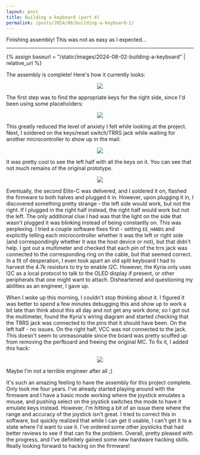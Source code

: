 ```yaml
---
layout: post
title: Building a keyboard (part 4)
permalink: /posts/2024/08/building-a-keyboard-2/
---
```


Finishing assembly! This was not as easy as I expected...

---

{% assign baseurl = "/static/images/2024-08-02-building-a-keyboard" | relative_url %}

<style>
.myimg { max-width: 50%; }
@media (orientation: portrait) {
  .myimg {
    max-width: 85%;
  }
}
.myimgctr { text-align: center; }
</style>

The assembly is complete! Here's how it currently looks:

<div class=myimgctr>
    <img class=myimg src="{{ '/finished.jpg' | prepend: baseurl }}"/>
</div>

The first step was to find the appropriate keys for the right side, since I'd
been using some placeholders:

<div class=myimgctr>
    <img class=myimg src="{{ '/fix_keys_right.jpg' | prepend: baseurl }}"/>
</div>

This greatly reduced the level of anxiety I felt while looking at the project.
Next, I soldered on the keys/reset switch/TRRS jack while waiting for another
microcontroller to show up in the mail:

<div class=myimgctr>
    <img class=myimg src="{{ '/assemble_left.jpg' | prepend: baseurl }}"/>
</div>

It was pretty cool to see the left half with all the keys on it. You can see
that not much remains of the original prototype. 

<div class=myimgctr>
    <img class=myimg src="{{ '/halves_without_mc.jpg' | prepend: baseurl }}"/>
</div>

Eventually, the second Elite-C was delivered, and I soldered it on, flashed the
firmware to both halves and plugged it in. However, upon plugging it in, I
discovered something pretty strange - the left side would work, but not the
right. If I plugged in the right half instead, the right half would work but not
the left. The only additional clue I had was that the light on the side that
wasn't plugged it was blinking instead of being constantly on. This was
perplexing. I tried a couple software fixes first - setting `EE_HANDS` and
explicitly telling each microcontroller whether it was the left or right side
(and correspondingly whether it was the host device or not), but that didn't
help. I got out a multimeter and checked that each pin of the trrs jack was
connected to the corresponding ring on the cable, but that seemed correct. In a
fit of desperation, I even took apart an old split keyboard I had to harvest the
4.7k resistors to try to enable I2C. However, the Kyria only uses I2C as a local
protocol to talk to the OLED display if present, or other peripherals that one
might want to attach. Disheartened and questioning my abilities as an engineer,
I gave up.

When I woke up this morning, I couldn't stop thinking about it. I figured it was
better to spend a few minutes debugging this and show up to work a bit late than
think about this all day and not get any work done, so I got out the multimeter,
found the Kyria's wiring diagram and started checking that the TRRS jack was
connected to the pins that it should have been. On the left half - no issues. On
the right half, VCC was not connected to the jack. This doesn't seem to
unreasonable since the board was pretty scuffed up from removing the perfboard
and freeing the original MC. To fix it, I added this hack:

<div class=myimgctr>
    <img class=myimg src="{{ '/hack_vcc.jpg' | prepend: baseurl }}"/>
</div>

Maybe I'm not a terrible engineer after all ;)

It's such an amazing feeling to have the assembly for this project complete.
Only took me four years. I've already started playing around with the firmware
and I have a basic mode working where the joystick emulates a mouse, and pushing
select on the joystick switches the mode to have it emulate keys instead.
However, I'm hitting a bit of an issue there where the range and accuracy of the
joystick isn't great. I tried to correct this in software, but quickly realized
that while I can get it usable, I can't get it to a state where I'd want to use
it. I've ordered some other joysticks that had better reviews to see if that can
fix the problem. Overall, pretty pleased with the progress, and I've definitely
gained some new hardware hacking skills. Really looking forward to hacking on
the firmware!
